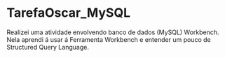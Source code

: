 # TarefaOscar_MySQL
Realizei uma atividade envolvendo banco de dados (MySQL) Workbench. Nela aprendi á usar á Ferramenta Workbench e entender um pouco de Structured Query Language.
